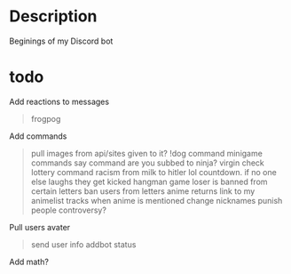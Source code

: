 # Description
Beginings of my Discord bot

# todo
Add reactions to messages
>frogpog

Add commands
>pull images from api/sites given to it?
>!dog command
>minigame commands
>say command
>are you subbed to ninja? virgin check
>lottery command
>racism from milk to hitler
>lol countdown. if no one else laughs they get kicked
>hangman game loser is banned from certain letters
>ban users from letters
>anime returns link to my animelist
>tracks when anime is mentioned
>change nicknames
>punish people
>controversy?


Pull users avater
>send user info
>addbot status

Add math?